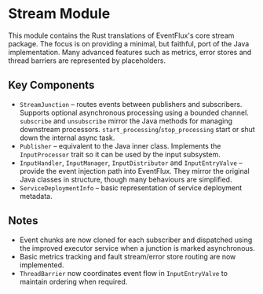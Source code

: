 # Stream Module

This module contains the Rust translations of EventFlux's core stream package.
The focus is on providing a minimal, but faithful, port of the Java
implementation.  Many advanced features such as metrics, error stores and
thread barriers are represented by placeholders.

## Key Components

* `StreamJunction` – routes events between publishers and subscribers.  Supports
  optional asynchronous processing using a bounded channel.
  `subscribe` and `unsubscribe` mirror the Java methods for managing
  downstream processors.  `start_processing`/`stop_processing` start or
  shut down the internal async task.
* `Publisher` – equivalent to the Java inner class. Implements the
  `InputProcessor` trait so it can be used by the input subsystem.
* `InputHandler`, `InputManager`, `InputDistributor` and `InputEntryValve` –
  provide the event injection path into EventFlux.  They mirror the original Java
  classes in structure, though many behaviours are simplified.
* `ServiceDeploymentInfo` – basic representation of service deployment metadata.

## Notes

* Event chunks are now cloned for each subscriber and dispatched using the
  improved executor service when a junction is marked asynchronous.
* Basic metrics tracking and fault stream/error store routing are now
  implemented.
* `ThreadBarrier` now coordinates event flow in `InputEntryValve` to maintain
  ordering when required.
